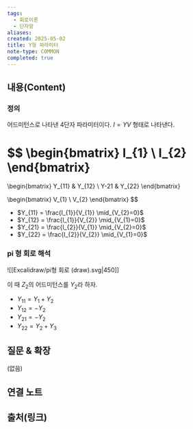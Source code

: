 ```yaml
---
tags:
  - 회로이론
  - 단자망
aliases: 
created: 2025-05-02
title: Y형 파라미터
note-type: COMMON
completed: true
---
```


## 내용(Content)

### 정의

어드미턴스로 나타낸 4단자 파라미터이다.  $I = YV$ 형태로 나타낸다.

$$
\begin{bmatrix}
I_{1} \\
I_{2}
\end{bmatrix}
=
\begin{bmatrix}
Y_{11} & Y_{12} \\
Y-21 & Y_{22}
\end{bmatrix}

\begin{bmatrix}
V_{1} \\
V_{2}
\end{bmatrix}
$$

- $Y_{11} = \frac{I_{1}}{V_{1}} \mid_{V_{2}=0}$
- $Y_{12} = \frac{I_{1}}{V_{2}} \mid_{V_{1}=0}$
- $Y_{21} = \frac{I_{2}}{V_{1}} \mid_{V_{2}=0}$
- $Y_{22} = \frac{I_{2}}{V_{2}} \mid_{V_{1}=0}$

### pi 형 회로 해석

![[Excalidraw/pi형 회로 (draw).svg|450]]

이 때 $Z_{2}$의 어드미턴스를 $Y_{2}$라 하자.

- $Y_{11} = Y_{1} + Y_{2}$
- $Y_{12} = -Y_{2}$
- $Y_{21}= -Y_{2}$
- $Y_{22} = Y_{2}+Y_{3}$


## 질문 & 확장

(없음)

## 연결 노트

## 출처(링크)

